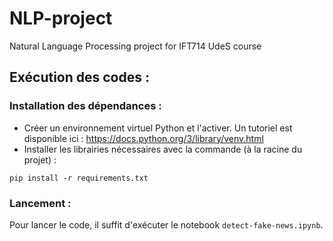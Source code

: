 # NLP-project
Natural Language Processing project for IFT714 UdeS course

## Exécution des codes :

### Installation des dépendances :
- Créer un environnement virtuel Python et l'activer. Un tutoriel est disponible ici : https://docs.python.org/3/library/venv.html 
- Installer les librairies nécessaires avec la commande (à la racine du projet) :
```
pip install -r requirements.txt
```

### Lancement :
Pour lancer le code, il suffit d'exécuter le notebook ```detect-fake-news.ipynb```.